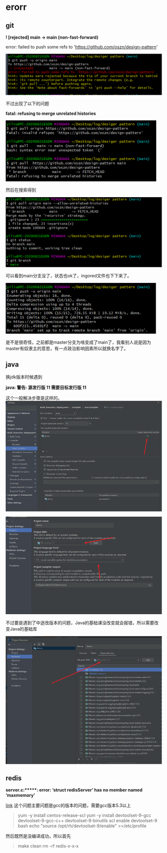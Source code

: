 # erorr

## git

**! [rejected]        main -> main (non-fast-forward)**

error: failed to push some refs to 'https://github.com/oszn/design-pattern'



![](img/1.png)

不过出现了以下的问题

**fatal: refusing to merge unrelated histories**

![](img/2.png)

然后在搜索得到

![](img/3.png)

可以看到main分支没了，状态也ok了，ingored文件也下下来了。

![](img/4.png)

是不是很奇怪，之前都是master分支为啥变成了main了，我看别人说是因为master有奴隶主的意思，有一点政治影响因素所以就换名字了。

## java 
换jdk版本时候遇到

**java: 警告: 源发行版 11 需要目标发行版 11**

这个一般解决步骤是这样的。
![](img/j1.png)

![](img/j2.png)

不过要是遇到了中途改版本的问题，Java的基础课没改变就会报错，所以需要改变Java的基础库

![](img/j3.png)

## redis

**server.c:\*\*\*\*\*: error: ‘struct redisServer’ has no member named ‘maxmemory’**

[link](https://blog.csdn.net/ityqing/article/details/108573673)
这个问题主要问题是gcc的版本的问题，需要gcc版本5.3以上
>yum -y install centos-release-scl
>yum -y install devtoolset-9-gcc devtoolset-9-gcc-c++ devtoolset-9-binutils
>scl enable devtoolset-9 bash
>echo "source /opt/rh/devtoolset-9/enable" >>/etc/profile

然后既然是没编译成功，所以首先
>make clean
>rm -rf redis-x-x-x
